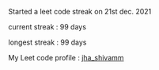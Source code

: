 Started a leet code streak on 21st dec. 2021

current streak : 99 days

longest streak : 99 days

My Leet code profile : [jha_shivamm](https://leetcode.com/jha_shivamm/)


